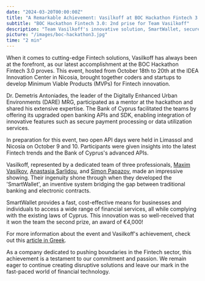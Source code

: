 ```yaml
---
date: "2024-03-20T00:00:00Z"
title: "A Remarkable Achievement: Vasilkoff at BOC Hackathon Fintech 3.0"
subtitle: "BOC Hackathon Fintech 3.0: 2nd prise for Team Vasilkoff"
description: "Team Vasilkoff's innovative solution, SmartWallet, secures the 2nd prize at the prestigious BOC Hackathon Fintech 3.0 event in Cyprus."
picture: "/images/boc-hackathon3.jpg"
time: "2 min"
---
```

When it comes to cutting-edge Fintech solutions, Vasilkoff has always been at the forefront, as our latest accomplishment at the BOC Hackathon Fintech 3.0 proves. This event, hosted from October 18th to 20th at the IDEA Innovation Center in Nicosia, brought together coders and startups to develop Minimum Viable Products (MVPs) for Fintech innovation.

Dr. Demetris Antoniades, the leader of the Digitally Enhanced Urban Environments (DARE) MRG, participated as a mentor at the hackathon and shared his extensive expertise. The Bank of Cyprus facilitated the teams by offering its upgraded open banking APIs and SDK, enabling integration of innovative features such as secure payment processing or data utilization services.

In preparation for this event, two open API days were held in Limassol and Nicosia on October 9 and 10. Participants were given insights into the latest Fintech trends and the Bank of Cyprus's advanced APIs.

Vasilkoff, represented by a dedicated team of three professionals, [Maxim Vasilkov](/team/maxim-vasilkov), [Anastasia Sarlidou](/team/anastasia-sarlidou), and [Simon Papazov](/team/simon-papazov), made an impressive showing. Their ingenuity shone through when they developed the 'SmartWallet', an inventive system bridging the gap between traditional banking and electronic contracts.

SmartWallet provides a fast, cost-effective means for businesses and individuals to access a wide range of financial services, all while complying with the existing laws of Cyprus. This innovation was so well-received that it won the team the second prize, an award of €4,000!

For more information about the event and Vasilkoff's achievement, check out this [article in Greek](https://inbusinessnews.reporter.com.cy/article/2019/10/24/393375/me-epitukhia-kai-phetos-to-boc-hackathon-fintech-30-tes-trapezas-kuprou/).

As a company dedicated to pushing boundaries in the Fintech sector, this achievement is a testament to our commitment and passion. We remain eager to continue creating disruptive solutions and leave our mark in the fast-paced world of financial technology.
